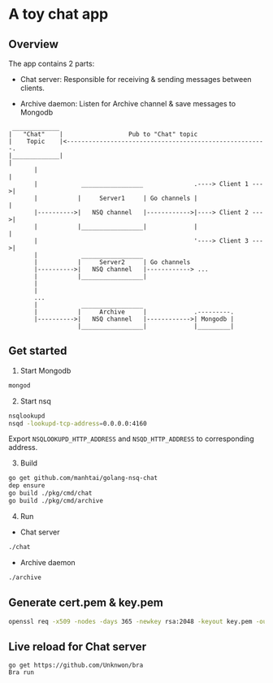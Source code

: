A toy chat app
==============

## Overview

The app contains 2 parts:

- Chat server: Responsible for receiving & sending messages between clients.

- Archive daemon: Listen for Archive channel & save messages to Mongodb

```
 _____________
|   "Chat"    |                  Pub to "Chat" topic
|    Topic    |<-------------------------------------------------------.
|_____________|                                                        |
       |                                                               |
       |            _________________              .----> Client 1 --->|
       |           |     Server1     | Go channels |                   |
       |---------->|   NSQ channel   |------------>|----> Client 2 --->|
       |           |_________________|             |                   |
       |                                           '----> Client 3 --->|
       |            _________________
       |           |     Server2     | Go channels
       |---------->|   NSQ channel   |------------> ...
       |           |_________________|
       |
       |
       ...
       |            _________________
       |           |     Archive     |             .---------.
       |---------->|   NSQ channel   |------------>| Mongodb |
                   |_________________|             |_________|

```

## Get started

1. Start Mongodb

```sh
mongod
```

2. Start nsq

```sh
nsqlookupd
nsqd -lookupd-tcp-address=0.0.0.0:4160
```

Export `NSQLOOKUPD_HTTP_ADDRESS` and `NSQD_HTTP_ADDRESS` to corresponding address.

3. Build

```sh
go get github.com/manhtai/golang-nsq-chat
dep ensure
go build ./pkg/cmd/chat
go build ./pkg/cmd/archive
```

4. Run

- Chat server

```sh
./chat
```

- Archive daemon

```sh
./archive
```

## Generate cert.pem & key.pem

```sh
openssl req -x509 -nodes -days 365 -newkey rsa:2048 -keyout key.pem -out cert.pem
```

## Live reload for Chat server

```
go get https://github.com/Unknwon/bra
Bra run
```
